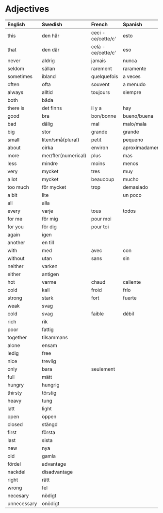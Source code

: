 # Adjectives

| English     | Swedish             | French             | Spanish         | Portugese         | Italian         |
| :---------- | :------------------ | :----------------- | :-------------- | :---------------- | :-------------- |
| this        | den här             | ceci - ce/cette/c' | esto            |                   |                 |
| that        | den där             | celà - ce/cette/c' | eso             |                   |                 |
| never       | aldrig              | jamais             | nunca           |                   |                 |
| seldom      | sällan              | rarement           | raramente       |                   |                 |
| sometimes   | ibland              | quelquefois        | a veces         |                   |                 |
| often       | ofta                | souvent            | a menudo        |                   |                 |
| always      | alltid              | toujours           | siempre         | sempre            | sempre          |
| both        | båda                |                    |                 |                   |                 |
| there is    | det finns           | il y a             | hay             |                   |                 |
| good        | bra                 | bon/bonne          | bueno/buena     | bom/boa/bons/boas | buono           |
| bad         | dålig               | mal                | malo/mala       | mau               | cattivo/cattiva |
| big         | stor                | grande             | grande          |                   |                 |
| small       | liten/små(plural)   | petit              | pequeno         |                   |                 |
| about       | cirka               | environ            | aproximadamente |                   |                 |
| more        | mer/fler(numerical) | plus               | mas             |                   |                 |
| less        | mindre              | moins              | menos           |                   |                 |
| very        | mycket              | tres               | muy             | muito             | molto           |
| a lot       | mycket              | beaucoup           | mucho           |                   |                 |
| too much    | för mycket          | trop               | demasiado       |                   | troppo          |
| a bit       | lite                |                    | un poco         |                   |                 |
| all         | alla                |                    |                 |                   |                 |
| every       | varje               | tous               | todos           |                   |                 |
| for me      | för mig             | pour moi           |                 |                   |                 |
| for you     | för dig             | pour toi           |                 |                   |                 |
| again       | igen                |                    |                 |                   |                 |
| another     | en till             |                    |                 |                   |                 |
| with        | med                 | avec               | con             |                   |                 |
| without     | utan                | sans               | sin             |                   |                 |
| neither     | varken              |                    |                 |                   |                 |
| either      | antigen             |                    |                 |                   |                 |
| hot         | varme               | chaud              | caliente        |                   |                 |
| cold        | kall                | froid              | frío            |                   |                 |
| strong      | stark               | fort               | fuerte          |                   |                 |
| weak        | svag                |
| cold        | svag                | faible             | débil           |                   |                 |
| rich        | rik                 |                    |                 |                   |                 |
| poor        | fattig              |                    |                 |                   |                 |
| together    | tilsammans          |                    |                 |                   |                 |
| alone       | ensam               |                    |                 |                   |                 |
| ledig       | free                |                    |                 |                   |                 |
| nice        | trevlig             |                    |                 |                   |                 |
| only        | bara                | seulement          |                 |                   |                 |
| full        | mätt                |                    |                 |                   |                 |
| hungry      | hungrig             |                    |                 |                   |                 |
| thirsty     | törstig             |                    |                 |                   |                 |
| heavy       | tung                |                    |                 |                   |                 |
| latt        | light               |                    |                 |                   |                 |
| open        | öppen               |                    |                 |                   |                 |
| closed      | stängd              |                    |                 |                   |                 |
| first       | första              |                    |                 |                   |                 |
| last        | sista               |                    |                 |                   |                 |
| new         | nya                 |                    |                 |                   |                 |
| old         | gamla               |                    |                 |                   |                 |
| fördel      | advantage           |                    |                 |                   |                 |
| nackdel     | disadvantage        |                    |                 |                   |                 |
| right       | rätt                |                    |                 |                   |                 |
| wrong       | fel                 |
| necesary    | nödigt              |                    |
| unnecessary | onödigt             |

